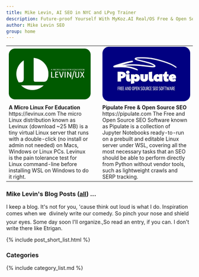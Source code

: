 ```yaml
---
title: Mike Levin, AI SEO in NYC and LPvg Trainer
description: Future-proof Yourself With MyKoz.AI Real/OS Free & Open Source (FOSS) AI SEO Software on a Small Linux Distro built with Python, vim, git and AI.
author: Mike Levin SEO
group: home
---
```


<div class="container">
  <table>
  <tr>
  <td><a href="/levinux/"><img src="/assets/logo/Levinux.PNG" border=0 /></a></td>
  <td>&nbsp;</td>
  <td><a href="/pipulate/"><img src="/assets/logo/Pipulate.PNG" border=0 /></a></td>
  </tr>
  <tr>
  <td><b>A Micro Linux For Education</b><br />https://levinux.com The micro Linux distribution known as Levinux (download ~25 MB) is a tiny virtual Linux server that runs with a double-click (no install or admin not needed) on Macs, Windows or Linux PCs. Levinux is the pain tolerance test for Linux command-line before installing WSL on Windows to do it right.</td>
  <td>&nbsp;</td>
  <td><b>Pipulate Free & Open Source SEO</b><br />https://pipulate.com The Free and Open Source SEO Software known as Pipulate is a collection of Jupyter Notebooks ready-to-run on a prebuilt and editable Linux server under WSL, covering all the most necessary tasks that an SEO should be able to perform directly from Python without vendor tools, such as lightweight crawls and SERP tracking.</td>
  </tr>
  </table>
</div>

### Mike Levin's Blog Posts (<a href="/blog/">all</a>) ...

I keep a blog. It's not for you, 'cause think out loud is what I do.
Inspiration comes when we &#151; divinely write our comedy. So pinch your nose
and shield your eyes. Some day soon I'll organize.,So read an entry, if you
can. I don't write there like Etrigan. 

{% include post_short_list.html %}

### Categories

{% include category_list.md %}
